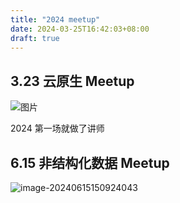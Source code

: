 ```yaml
---
title: "2024 meetup"
date: 2024-03-25T16:42:03+08:00
draft: true
---
```




## 3.23 云原生 Meetup

![图片](https://zhuyaguang-1308110266.cos.ap-shanghai.myqcloud.com/img/640)

2024 第一场就做了讲师 

## 6.15 非结构化数据 Meetup

![image-20240615150924043](https://zhuyaguang-1308110266.cos.ap-shanghai.myqcloud.com/img/image-20240615150924043.png)
